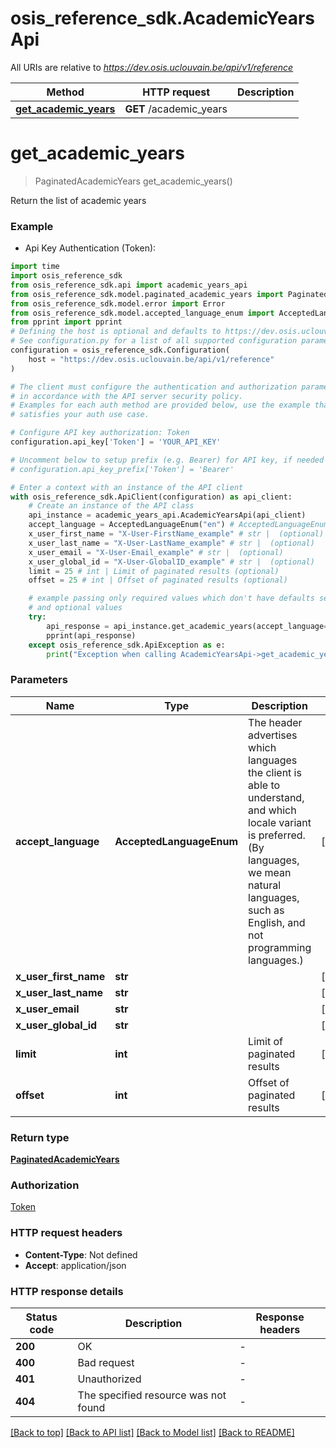 # osis_reference_sdk.AcademicYearsApi

All URIs are relative to *https://dev.osis.uclouvain.be/api/v1/reference*

Method | HTTP request | Description
------------- | ------------- | -------------
[**get_academic_years**](AcademicYearsApi.md#get_academic_years) | **GET** /academic_years | 


# **get_academic_years**
> PaginatedAcademicYears get_academic_years()



Return the list of academic years

### Example

* Api Key Authentication (Token):
```python
import time
import osis_reference_sdk
from osis_reference_sdk.api import academic_years_api
from osis_reference_sdk.model.paginated_academic_years import PaginatedAcademicYears
from osis_reference_sdk.model.error import Error
from osis_reference_sdk.model.accepted_language_enum import AcceptedLanguageEnum
from pprint import pprint
# Defining the host is optional and defaults to https://dev.osis.uclouvain.be/api/v1/reference
# See configuration.py for a list of all supported configuration parameters.
configuration = osis_reference_sdk.Configuration(
    host = "https://dev.osis.uclouvain.be/api/v1/reference"
)

# The client must configure the authentication and authorization parameters
# in accordance with the API server security policy.
# Examples for each auth method are provided below, use the example that
# satisfies your auth use case.

# Configure API key authorization: Token
configuration.api_key['Token'] = 'YOUR_API_KEY'

# Uncomment below to setup prefix (e.g. Bearer) for API key, if needed
# configuration.api_key_prefix['Token'] = 'Bearer'

# Enter a context with an instance of the API client
with osis_reference_sdk.ApiClient(configuration) as api_client:
    # Create an instance of the API class
    api_instance = academic_years_api.AcademicYearsApi(api_client)
    accept_language = AcceptedLanguageEnum("en") # AcceptedLanguageEnum | The header advertises which languages the client is able to understand, and which locale variant is preferred. (By languages, we mean natural languages, such as English, and not programming languages.)  (optional)
    x_user_first_name = "X-User-FirstName_example" # str |  (optional)
    x_user_last_name = "X-User-LastName_example" # str |  (optional)
    x_user_email = "X-User-Email_example" # str |  (optional)
    x_user_global_id = "X-User-GlobalID_example" # str |  (optional)
    limit = 25 # int | Limit of paginated results (optional)
    offset = 25 # int | Offset of paginated results (optional)

    # example passing only required values which don't have defaults set
    # and optional values
    try:
        api_response = api_instance.get_academic_years(accept_language=accept_language, x_user_first_name=x_user_first_name, x_user_last_name=x_user_last_name, x_user_email=x_user_email, x_user_global_id=x_user_global_id, limit=limit, offset=offset)
        pprint(api_response)
    except osis_reference_sdk.ApiException as e:
        print("Exception when calling AcademicYearsApi->get_academic_years: %s\n" % e)
```


### Parameters

Name | Type | Description  | Notes
------------- | ------------- | ------------- | -------------
 **accept_language** | **AcceptedLanguageEnum**| The header advertises which languages the client is able to understand, and which locale variant is preferred. (By languages, we mean natural languages, such as English, and not programming languages.)  | [optional]
 **x_user_first_name** | **str**|  | [optional]
 **x_user_last_name** | **str**|  | [optional]
 **x_user_email** | **str**|  | [optional]
 **x_user_global_id** | **str**|  | [optional]
 **limit** | **int**| Limit of paginated results | [optional]
 **offset** | **int**| Offset of paginated results | [optional]

### Return type

[**PaginatedAcademicYears**](PaginatedAcademicYears.md)

### Authorization

[Token](../README.md#Token)

### HTTP request headers

 - **Content-Type**: Not defined
 - **Accept**: application/json


### HTTP response details
| Status code | Description | Response headers |
|-------------|-------------|------------------|
**200** | OK |  -  |
**400** | Bad request |  -  |
**401** | Unauthorized |  -  |
**404** | The specified resource was not found |  -  |

[[Back to top]](#) [[Back to API list]](../README.md#documentation-for-api-endpoints) [[Back to Model list]](../README.md#documentation-for-models) [[Back to README]](../README.md)

